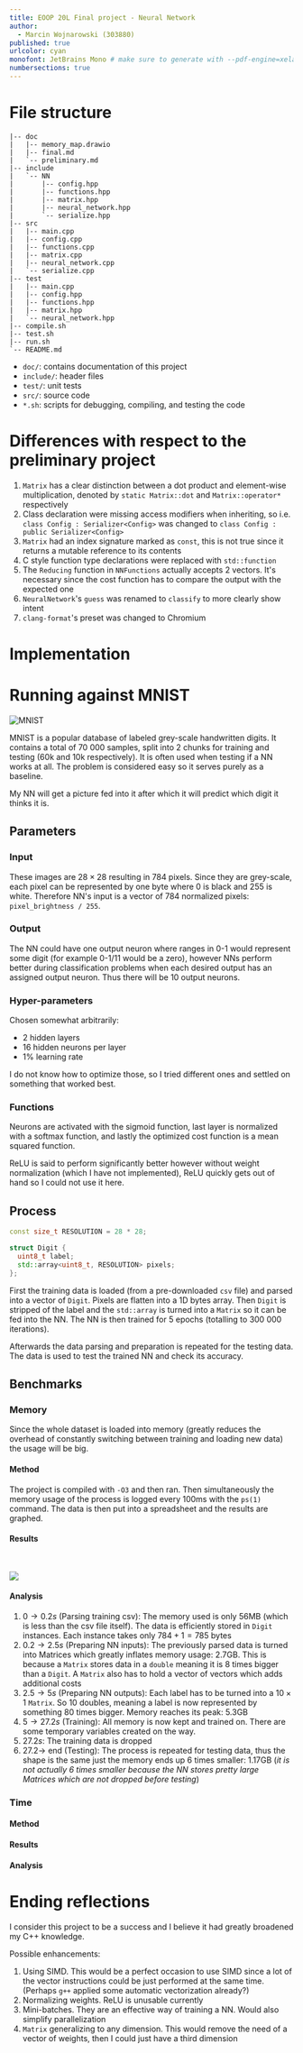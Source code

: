 ```yaml
---
title: EOOP 20L Final project - Neural Network
author:
  - Marcin Wojnarowski (303880)
published: true
urlcolor: cyan
monofont: JetBrains Mono # make sure to generate with --pdf-engine=xelatex for the font to work
numbersections: true
---
```


# File structure

```
|-- doc
|   |-- memory_map.drawio
|   |-- final.md
|   `-- preliminary.md
|-- include
|   `-- NN
|       |-- config.hpp
|       |-- functions.hpp
|       |-- matrix.hpp
|       |-- neural_network.hpp
|       `-- serialize.hpp
|-- src
|   |-- main.cpp
|   |-- config.cpp
|   |-- functions.cpp
|   |-- matrix.cpp
|   |-- neural_network.cpp
|   `-- serialize.cpp
|-- test
|   |-- main.cpp
|   |-- config.hpp
|   |-- functions.hpp
|   |-- matrix.hpp
|   `-- neural_network.hpp
|-- compile.sh
|-- test.sh
|-- run.sh
`-- README.md
```

- `doc/`: contains documentation of this project
- `include/`: header files
- `test/`: unit tests
- `src/`: source code
- `*.sh`: scripts for debugging, compiling, and testing the code

# Differences with respect to the preliminary project

1. `Matrix` has a clear distinction between a dot product and element-wise multiplication, denoted by `static Matrix::dot` and `Matrix::operator*` respectively
2. Class declaration were missing access modifiers when inheriting, so i.e. `class Config : Serializer<Config>` was changed to `class Config : public Serializer<Config>`
3. `Matrix` had an index signature marked as `const`, this is not true since it returns a mutable reference to its contents
4. C style function type declarations were replaced with `std::function`
5. The `Reducing` function in `NNFunctions` actually accepts 2 vectors. It's necessary since the cost function has to compare the output with the expected one
6. `NeuralNetwork`'s `guess` was renamed to `classify` to more clearly show intent
7. `clang-format`'s preset was changed to Chromium

# Implementation

# Running against MNIST

![MNIST](https://upload.wikimedia.org/wikipedia/commons/2/27/MnistExamples.png)

MNIST is a popular database of labeled grey-scale handwritten digits. It contains a total of 70 000 samples, split into 2 chunks for training and testing (60k and 10k respectively). It is often used when testing if a NN works at all. The problem is considered easy so it serves purely as a baseline.

My NN will get a picture fed into it after which it will predict which digit it thinks it is.

## Parameters

### Input

These images are $28\times28$ resulting in 784 pixels. Since they are grey-scale, each pixel can be represented by one byte where 0 is black and 255 is white. Therefore NN's input is a vector of 784 normalized pixels: `pixel_brightness / 255`.

### Output

The NN could have one output neuron where ranges in 0-1 would represent some digit (for example 0-1/11 would be a zero), however NNs perform better during classification problems when each desired output has an assigned output neuron. Thus there will be 10 output neurons.

### Hyper-parameters

Chosen somewhat arbitrarily:

- 2 hidden layers
- 16 hidden neurons per layer
- 1% learning rate

I do not know how to optimize those, so I tried different ones and settled on something that worked best.

### Functions

Neurons are activated with the sigmoid function, last layer is normalized with a softmax function, and lastly the optimized cost function is a mean squared function.

ReLU is said to perform significantly better however without weight normalization (which I have not implemented), ReLU quickly gets out of hand so I could not use it here.

## Process

```cpp
const size_t RESOLUTION = 28 * 28;

struct Digit {
  uint8_t label;
  std::array<uint8_t, RESOLUTION> pixels;
};
```

First the training data is loaded (from a pre-downloaded `csv` file) and parsed into a vector of `Digit`. Pixels are flatten into a 1D bytes array. Then `Digit` is stripped of the label and the `std::array` is turned into a `Matrix` so it can be fed into the NN. The NN is then trained for 5 epochs (totalling to 300 000 iterations).

Afterwards the data parsing and preparation is repeated for the testing data. The data is used to test the trained NN and check its accuracy.

## Benchmarks

### Memory

Since the whole dataset is loaded into memory (greatly reduces the overhead of constantly switching between training and loading new data) the usage will be big.

#### Method

The project is compiled with `-O3` and then ran. Then simultaneously the memory usage of the process is logged every 100ms with the `ps(1)` command. The data is then put into a spreadsheet and the results are graphed.

#### Results

&nbsp;<!-- h4 is inlining its content, this hack prevents that -->

![](mem_bench.svg)

#### Analysis

1. $0 \to 0.2s$ (Parsing training csv): The memory used is only 56MB (which is less than the csv file itself). The data is efficiently stored in `Digit` instances. Each instance takes only $784 + 1 = 785$ bytes
2. $0.2 \to 2.5s$ (Preparing NN inputs): The previously parsed data is turned into Matrices which greatly inflates memory usage: 2.7GB. This is because a `Matrix` stores data in a `double` meaning it is 8 times bigger than a `Digit`. A `Matrix` also has to hold a vector of vectors which adds additional costs
3. $2.5 \to 5s$ (Preparing NN outputs): Each label has to be turned into a $10\times1$ `Matrix`. So 10 doubles, meaning a label is now represented by something 80 times bigger. Memory reaches its peak: 5.3GB
4. $5 \to 27.2s$ (Training): All memory is now kept and trained on. There are some temporary variables created on the way.
5. $27.2s$: The training data is dropped
6. $27.2 \to$ end (Testing): The process is repeated for testing data, thus the shape is the same just the memory ends up 6 times smaller: 1.17GB (_it is not actually 6 times smaller because the NN stores pretty large Matrices which are not dropped before testing_)

### Time

#### Method

#### Results

#### Analysis

# Ending reflections

I consider this project to be a success and I believe it had greatly broadened my C++ knowledge.

Possible enhancements:

1. Using SIMD. This would be a perfect occasion to use SIMD since a lot of the vector instructions could be just performed at the same time. (Perhaps `g++` applied some automatic vectorization already?)
2. Normalizing weights. ReLU is unusable currently
3. Mini-batches. They are an effective way of training a NN. Would also simplify parallelization
4. `Matrix` generalizing to any dimension. This would remove the need of a vector of weights, then I could just have a third dimension

